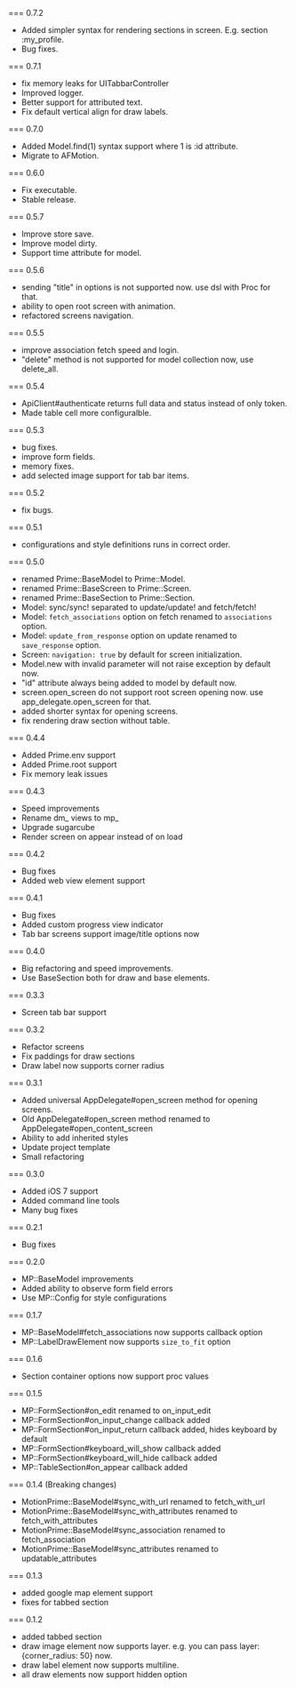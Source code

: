 === 0.7.2
* Added simpler syntax for rendering sections in screen. E.g. section :my_profile.
* Bug fixes.

=== 0.7.1
* fix memory leaks for UITabbarController
* Improved logger.
* Better support for attributed text.
* Fix default vertical align for draw labels.

=== 0.7.0
* Added Model.find(1) syntax support where 1 is :id attribute.
* Migrate to AFMotion.

=== 0.6.0
* Fix executable.
* Stable release.

=== 0.5.7
* Improve store save.
* Improve model dirty.
* Support time attribute for model.

=== 0.5.6
* sending "title" in options is not supported now. use dsl with Proc for that.
* ability to open root screen with animation.
* refactored screens navigation.

=== 0.5.5
* improve association fetch speed and login.
* "delete" method is not supported for model collection now, use delete_all.

=== 0.5.4
* ApiClient#authenticate returns full data and status instead of only token.
* Made table cell more configuralble.

=== 0.5.3
* bug fixes.
* improve form fields.
* memory fixes.
* add selected image support for tab bar items.

=== 0.5.2
* fix bugs.

=== 0.5.1
* configurations and style definitions runs in correct order.

=== 0.5.0
* renamed Prime::BaseModel to Prime::Model.
* renamed Prime::BaseScreen to Prime::Screen.
* renamed Prime::BaseSection to Prime::Section.
* Model: sync/sync! separated to update/update! and fetch/fetch!
* Model: `fetch_associations` option on fetch renamed to `associations` option.
* Model: `update_from_response` option on update renamed to `save_response` option.
* Screen: `navigation: true` by default for screen initialization.
* Model.new with invalid parameter will not raise exception by default now.
* "id" attribute always being added to model by default now.
* screen.open_screen do not support root screen opening now. use app_delegate.open_screen for that.
* added shorter syntax for opening screens.
* fix rendering draw section without table.

=== 0.4.4
* Added Prime.env support
* Added Prime.root support
* Fix memory leak issues

=== 0.4.3
* Speed improvements
* Rename dm_ views to mp_
* Upgrade sugarcube
* Render screen on appear instead of on load

=== 0.4.2
* Bug fixes
* Added web view element support

=== 0.4.1
* Bug fixes
* Added custom progress view indicator
* Tab bar screens support image/title options now

=== 0.4.0
* Big refactoring and speed improvements.
* Use BaseSection both for draw and base elements.

=== 0.3.3
* Screen tab bar support

=== 0.3.2
* Refactor screens
* Fix paddings for draw sections
* Draw label now supports corner radius

=== 0.3.1
* Added universal AppDelegate#open_screen method for opening screens.
* Old AppDelegate#open_screen method renamed to AppDelegate#open_content_screen
* Ability to add inherited styles
* Update project template
* Small refactoring

=== 0.3.0
* Added iOS 7 support
* Added command line tools
* Many bug fixes

=== 0.2.1
* Bug fixes

=== 0.2.0
* MP::BaseModel improvements
* Added ability to observe form field errors
* Use MP::Config for style configurations

=== 0.1.7
* MP::BaseModel#fetch_associations now supports callback option
* MP::LabelDrawElement now supports `size_to_fit` option

=== 0.1.6
* Section container options now support proc values

=== 0.1.5
* MP::FormSection#on_edit renamed to on_input_edit
* MP::FormSection#on_input_change callback added
* MP::FormSection#on_input_return callback added, hides keyboard by default
* MP::FormSection#keyboard_will_show callback added
* MP::FormSection#keyboard_will_hide callback added
* MP::TableSection#on_appear callback added

=== 0.1.4 (Breaking changes)
* MotionPrime::BaseModel#sync_with_url renamed to fetch_with_url
* MotionPrime::BaseModel#sync_with_attributes renamed to fetch_with_attributes
* MotionPrime::BaseModel#sync_association renamed to fetch_association
* MotionPrime::BaseModel#sync_attributes renamed to updatable_attributes

=== 0.1.3
* added google map element support
* fixes for tabbed section

=== 0.1.2
* added tabbed section
* draw image element now supports layer. e.g. you can pass layer: {corner_radius: 50} now.
* draw label element now supports multiline.
* all draw elements now support hidden option